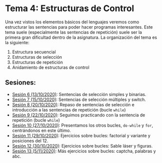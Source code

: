 # Tema 4: Estructuras de Control

Una vez vistos los elementos básicos del lenguajes veremos como estructurar las sentencias para poder hacer programas interesantes. Este tema suele (especialmente las sentencias de repetición) suele ser la primera gran dificultad dentro de la asignatura. La organización del tema es la siguiente:

1. Estructura secuencial
2. Estructuras de selección
3. Estructuras de repetición
4. Anidamiento de estructuras de control

## Sesiones:
* [Sesión 6 (13/10/2020)](tema4/s6.md): Sentencias de selección simples y binarias.
* [Sesión 7 (15/10/2020)](tema4/s7.md): Sentencias de selección múltiples y switch.
* [Sesión 8 (20/10/2020)](tema4/s8.md): Repaso de sentencias de selección e introducción a las sentencias de repetición (bucle `while`)
* [Sesión 9 (22/10/2020)](tema4/s9.md): Seguimos practicando con la sentencia de repetición (bucle `while`)
* [Sesión 10 (27/10/2020)](tema4/s10.md): Presentamos los otros bucles, `do-while` y `for`, centrándonos en este último.
* [Sesión 11 (29/10/2020)](tema4/s11.md): Ejercicios sobre bucles: factorial y variante y posiciones del 12.
* [Sesión 12 (30/10/2020)](tema4/s12.md): Ejercicios sobre bucles: Sable láser y figuras.
* [Sesión 13 (5/11/2020)](tema4/s13.md): Más ejercicios sobre bucles: captcha, palabras y abc.
